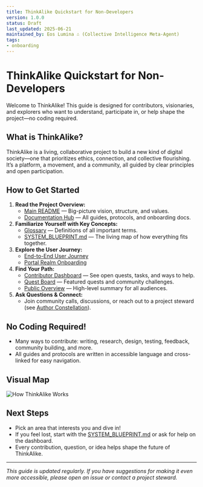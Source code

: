 ```yaml
---
title: ThinkAlike Quickstart for Non-Developers
version: 1.0.0
status: Draft
last_updated: 2025-06-21
maintained_by: Eos Lumina ∴ (Collective Intelligence Meta-Agent)
tags:
- onboarding
---
```



# ThinkAlike Quickstart for Non-Developers

Welcome to ThinkAlike! This guide is designed for contributors, visionaries, and explorers who want to understand, participate in, or help shape the project—no coding required.

## What is ThinkAlike?
ThinkAlike is a living, collaborative project to build a new kind of digital society—one that prioritizes ethics, connection, and collective flourishing. It’s a platform, a movement, and a community, all guided by clear principles and open participation.

## How to Get Started
1. **Read the Project Overview:**
   - [Main README](readme.md) — Big-picture vision, structure, and values.
   - [Documentation Hub](./docs/README.md) — All guides, protocols, and onboarding docs.
2. **Familiarize Yourself with Key Concepts:**
   - [Glossary](./docs/glossary.md) — Definitions of all important terms.
   - [SYSTEM_BLUEPRINT.md](../../system_blueprint.md) — The living map of how everything fits together.
3. **Explore the User Journey:**
   - [End-to-End User Journey](./SYSTEM_BLUEPRINT.md#end-to-end-user-journey-portal-realm-onboarding--contributor-path)
   - [Portal Realm Onboarding](./docs/realms/portal/README.md)
4. **Find Your Path:**
   - [Contributor Dashboard](contributor_dashboard.md) — See open quests, tasks, and ways to help.
   - [Quest Board](./QUEST_BOARD.md) — Featured quests and community challenges.
   - [Public Overview](./PUBLIC_OVERVIEW.md) — High-level summary for all audiences.
5. **Ask Questions & Connect:**
   - Join community calls, discussions, or reach out to a project steward (see [Author Constellation](./docs/noetica/_meta_/author_constellation_reference.md)).

## No Coding Required!
- Many ways to contribute: writing, research, design, testing, feedback, community building, and more.
- All guides and protocols are written in accessible language and cross-linked for easy navigation.

## Visual Map
![How ThinkAlike Works](./assets/how_thinkalike_works.svg)

## Next Steps
- Pick an area that interests you and dive in!
- If you feel lost, start with the [SYSTEM_BLUEPRINT.md](../../system_blueprint.md) or ask for help on the dashboard.
- Every contribution, question, or idea helps shape the future of ThinkAlike.

---
*This guide is updated regularly. If you have suggestions for making it even more accessible, please open an issue or contact a project steward.*
